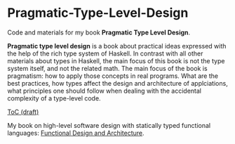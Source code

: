 # Pragmatic-Type-Level-Design

Code and materials for my book **Pragmatic Type Level Design**.

**Pragmatic type level design** is a book about practical ideas expressed with the help of the rich type system of Haskell. In contrast with all other materials about types in Haskell, the main focus of this book is not the type system itself, and not the related math. The main focus of the book is pragmatism: how to apply those concepts in real programs. What are the best practices, how types affect the design and architecture of applciations, what principles one should follow when dealing with the accidental complexity of a type-level code.

[ToC (draft)](https://docs.google.com/document/d/1eCZKPeq5tiRzY8QyxcgYlKXTGaPLWCVboAaaUEfC_D0/edit?usp=sharing)

My book on high-level software design with statically typed functional languages: [Functional Design and Architecture](https://www.manning.com/books/functional-design-and-architecture).
